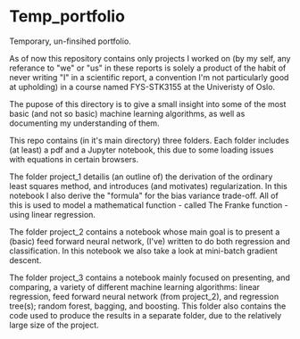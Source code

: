 # Temp_portfolio
Temporary, un-finsihed portfolio.

As of now this repository contains only projects I worked on (by my self, any referance to "we" or "us" in these reports is solely a product of the habit of never writing "I" in a scientific report, a convention I'm not particularly good at upholding) in a course named FYS-STK3155 at the Univeristy of Oslo.

The pupose of this directory is to give a small insight into some of the most basic (and not so basic) machine learning algorithms, as well as documenting my understanding of them.

This repo contains (in it's main directory) three folders. Each folder includes (at least) a pdf and a Jupyter notebook, this due to some loading issues with equations in certain browsers.

The folder project_1 detailis (an outline of) the derivation of the ordinary least squares method, and introduces (and motivates) regularization.
In this notebook I also derive the "formula" for the bias variance trade-off. All of this is used to model a mathematical function - called The Franke function - using linear regression.

The folder project_2 contains a notebook whose main goal is to present a (basic) feed forward neural network, (I've) written to do both regression and classification.
In this notebook we also take a look at mini-batch gradient descent.

The folder project_3 contains a notebook mainly focused on presenting, and comparing, a variety of different machine learning algorithms: linear regression, feed forward neural network (from project_2), and regression tree(s); random forest, bagging, and boosting. 
This folder also contains the code used to produce the results in a separate folder, due to the relatively large size of the project.


